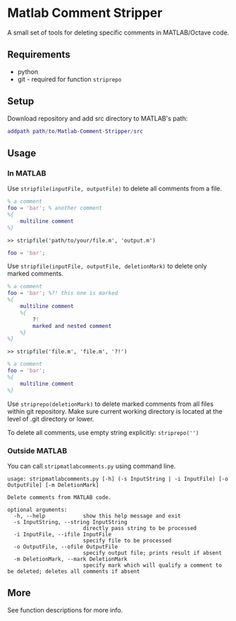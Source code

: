 # Matlab Comment Stripper

A small set of tools for deleting specific comments in MATLAB/Octave code.

## Requirements

* python
* git - required for function `striprepo`

## Setup

Download repository and add src directory to MATLAB's path:
```Matlab
addpath path/to/Matlab-Comment-Stripper/src
```

## Usage

### In MATLAB

Use `stripfile(inputFile, outputFile)` to delete all comments from a file.

```Matlab
% a comment
foo = 'bar'; % another comment
%{
    multiline comment
%}
```
`>> stripfile('path/to/your/file.m', 'output.m')`
```Matlab
foo = 'bar'; 
```

Use `stripfile(inputFile, outputFile, deletionMark)` to delete only marked comments.

```Matlab
% a comment
foo = 'bar'; %?! this one is marked
%{
    multiline comment
    %{
        ?!
        marked and nested comment
    %}
%}
```

`>> stripfile('file.m', 'file.m', '?!')`

```Matlab
% a comment
foo = 'bar'; 
%{
    multiline comment
%}
```

Use `striprepo(deletionMark)` to delete marked comments from all files within git repository. Make sure current working directory is located at the level of .git directory or lower.

To delete all comments, use empty string explicitly: `striprepo('')`

### Outside MATLAB

You can call `stripmatlabcomments.py` using command line.

```
usage: stripmatlabcomments.py [-h] (-s InputString | -i InputFile) [-o OutputFile] [-m DeletionMark]

Delete comments from MATLAB code.

optional arguments:
  -h, --help            show this help message and exit
  -s InputString, --string InputString
                        directly pass string to be processed
  -i InputFile, --ifile InputFile
                        specify file to be processed
  -o OutputFile, --ofile OutputFile
                        specify output file; prints result if absent
  -m DeletionMark, --mark DeletionMark
                        specify mark which will qualify a comment to be deleted; deletes all comments if absent
```

## More

See function descriptions for more info.

